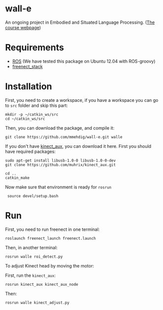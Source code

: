 wall-e
======

An ongoing project in Embodied and Situated Language Processing. ([The course webpage](http://gul.gu.se/public/courseId/65966/lang-en/publicPage.do?item=27403175))


Requirements
======

* [ROS](http://wiki.ros.org/ROS) (We have tested this package on Ubuntu 12.04 with ROS-groovy)
* [freenect_stack](http://wiki.ros.org/freenect_stack)


Installation
======

First, you need to create a workspace, if you have a workspace you can go to `src` folder and skip this part:

```
mkdir -p ~/catkin_ws/src
cd ~/catkin_ws/src
```

Then, you can download the package, and compile it:

```
git clone https://github.com/mmehdig/wall-e.git walle
```

If you don't have [kinect_aux](http://wiki.ros.org/kinect_aux), you can download it here. First you should have required packages:

```
sudo apt-get install libusb-1.0-0 libusb-1.0-0-dev
git clone https://github.com/muhrix/kinect_aux.git
```



```
cd ..
catkin_make
```

Now make sure that environment is ready for `rosrun`

```
 source devel/setup.bash 
```


Run
======
First, you need to run freenect in one terminal:

```
roslaunch freenect_launch freenect.launch
```

Then, in another terminal:

```
rosrun walle roi_detect.py
```

To adjust Kinect head by moving the motor:

First, run the `kinect_aux`:

```
rosrun kinect_aux kinect_aux_node
```

Then:

```
rosrun walle kinect_adjust.py
```
